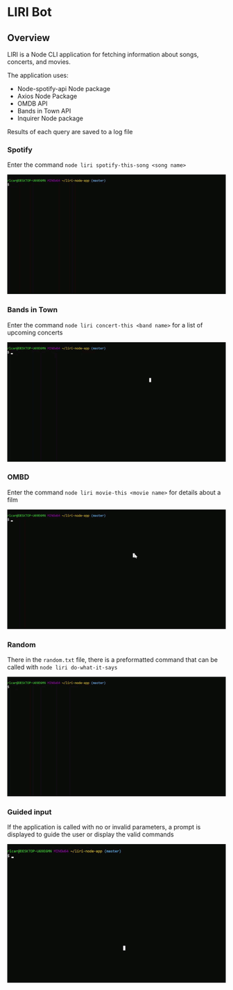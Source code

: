 # LIRI Bot

## Overview
LIRI is a Node CLI application for fetching information about songs, concerts, and movies.

The application uses:
* Node-spotify-api Node package
* Axios Node Package
* OMDB API
* Bands in Town API
* Inquirer Node package

Results of each query are saved to a log file

### Spotify

Enter the command `node liri spotify-this-song <song name>`

![spotify-this-song](./images/spotify-this-song.gif)

### Bands in Town

Enter the command `node liri concert-this <band name>` for a list of upcoming concerts

![concert-this](./images/concert-this.gif)

### OMBD

Enter the command `node liri movie-this <movie name>` for details about a film

![movie-this](./images/movie-this.gif)

### Random

There in the `random.txt` file, there is a preformatted command that can be called with `node liri do-what-it-says`

![do-what-it-says](./images/do-what-it-says.gif)

### Guided input

If the application is called with no or invalid parameters, a prompt is displayed to guide the user or display the valid commands

![inquirer](./images/inquirer.gif)
